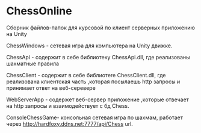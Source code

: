 # ChessOnline

Сборник файлов-папок для курсовой по клиент серверных приложению на Unity

ChessWindows - сетевая игра для компьютера на Unity движке.

ChessApi - содержит в себе библиотеку ChessApi.dll, где реализованы шахматные правила

ChessClient - содержит в себе библиотеre ChessClient.dll, где реализована клиентская часть ,которая посылаешь http запросы и принимает ответ на веб-серевере

WebServerApp - содержет веб-сервер приложение ,которые отвечает на http запросы и взаимодействует с бд Chess.

ConsoleChessGame- консольная сетевая игра по шахмам, работает через http://hardfoxy.ddns.net:7777/api/Chess url.




